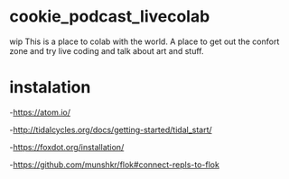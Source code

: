 # cookie_podcast_livecolab
wip This is a place to colab with the world. A place to get out the confort zone and try live coding and talk about art and stuff.



# instalation

-https://atom.io/

-http://tidalcycles.org/docs/getting-started/tidal_start/

-https://foxdot.org/installation/

-https://github.com/munshkr/flok#connect-repls-to-flok
